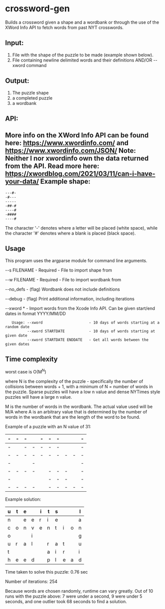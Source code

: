 ﻿# crossword-gen
Builds a crossword given a shape and a wordbank or through the use of the XWord Info API to fetch words from past NYT crosswords.

Input: 
-------
1. File with the shape of the puzzle to be made (example shown below).
2. File containing newline delimited words and their definitions AND/OR --xword command
       
Output: 
------
1. The puzzle shape
2. a completed puzzle
3. a wordbank

API:
-----
More info on the XWord Info API can be found here:
https://www.xwordinfo.com/ and
https://www.xwordinfo.com/JSON/
Note: Neither I nor xwordinfo own the data returned from the API. 
Read more here: https://xwordblog.com/2021/03/11/can-i-have-your-data/
Example shape:
-------
```
---#-
-#---
-----
-##-#
----#
-####
----#
```
The character '-' denotes where a letter will be placed (white space), while the character '#' denotes where a blank is placed (black space).

Usage
------------
This program uses the argparse module for command line arguments.

--s FILENAME -       Required - File to import shape from

--w FILENAME -       Required - File to import wordbank from

--no_defs -          (flag) Wordbank does not include definitions

--debug -            (flag) Print additional information, including iterations

 --xword * -         Import words from the Xcode Info API. Can be given start/end dates in format YYYY/MM/DD
 
       Usage: --xword                     - 10 days of words starting at a random date
              --xword STARTDATE           - 10 days of words starting at given date
              --xword STARTDATE ENDDATE   - Get all words between the given dates

Time complexity
-------------
worst case is O(M<sup>N</sup>)

where N is the complexity of the puzzle - specifically the number of collisions between
words + 1, with a minimum of N = number of words in the puzzle. Sparse puzzles will have a low n value and dense NYTimes style puzzles
will have a large n value.

M is the number of words in the wordbank. The actual value used will be M/A where A
is an arbitrary value that is determined by the number of words in the wordbank that are the length
of the word to be found.
 
 Example of a puzzle with an N value of 31:
 
|-|-|-| |-|-|-| | |-|
|---|---|---|---|---|---|---|---|---|---|
|-| |-|-|-|-|-| | |-|
|-|-|-|-|-|-|-|-|-|-|
|-| | |-| | | | | |-|
|-|-|-|-| |-|-|-| |-|
|-| | | | |-|-|-| |-|
|-|-|-|-| |-|-|-|-|-|

Example solution:

|u|t|e| |i|t|s| | |l|
|---|---|---|---|---|---|---|---|---|---|
|n| |e|e|r|i|e| | |a|
|c|o|n|v|e|n|t|i|o|n|
|o| | |i| | | | | |g|
|u|r|a|l| |r|a|t| |u|
|t| | | | |a|i|r| |i|
|h|e|e|d| |p|l|e|a|d|

Time taken to solve this puzzle: 0.76 sec

Number of iterations: 254

Because words are chosen randomly, runtime can vary greatly. Out of 10 runs with the puzzle above: 7 were under a second, 9 were under 5 seconds, and one outlier took 68 seconds to find a solution.

